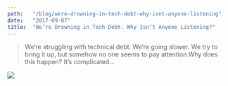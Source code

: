 ```yaml
---
path:	"/blog/were-drowning-in-tech-debt-why-isnt-anyone-listening"
date:	"2017-09-07"
title:	"We’re Drowning in Tech Debt. Why Isn’t Anyone Listening?"
---
```



> We’re struggling with technical debt. We’re going slower. We try to bring it up, but somehow no one seems to pay attention.Why does this happen? It’s complicated…

![](/images/1*CySEiwTR060qx2Pz71-OFw.png)